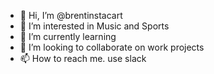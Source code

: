 - 👋 Hi, I’m @brentinstacart
- 👀 I’m interested in Music and Sports
- 🌱 I’m currently learning 
- 💞️ I’m looking to collaborate on work projects
- 📫 How to reach me. use slack

<!---
brentinstacart/brentinstacart is a ✨ special ✨ repository because its `README.md` (this file) appears on your GitHub profile.
You can click the Preview link to take a look at your changes.
--->
